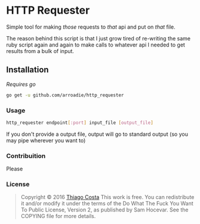 # HTTP Requester

Simple tool for making _those_ requests to _that_ api and put on _that_ file.

The reason behind this script is that I just grow tired of re-writing the same
ruby script again and again to make calls to whatever api I needed to get
results from a bulk of input.

## Installation

_*Requires go*_

```bash
go get -u github.com/arroadie/http_requester
```
### Usage
```bash
http_requester endpoint[:port] input_file [output_file]
```
If you don't provide a output file, output will go to standard output (so you
may pipe wherever you want to)

### Contribuition

Please

### License

> Copyright © 2016 [Thiago Costa](mailto:thiago@arroadie.com)
> This work is free. You can redistribute it and/or modify it under the
> terms of the Do What The Fuck You Want To Public License, Version 2,
> as published by Sam Hocevar. See the COPYING file for more details.
